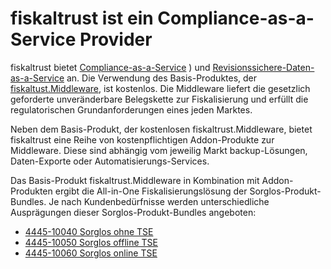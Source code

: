 # fiskaltrust ist ein Compliance-as-a-Service Provider

fiskaltrust bietet [Compliance-as-a-Service](../compliance-as-a-service/overview.md) ) und [Revisionssichere-Daten-as-a-Service](../revisionssichere-daten-as-a-service/overview.md) an. Die Verwendung des Basis-Produktes, der [fiskaltust.Middleware](../compliance-as-a-service/produkte/4445-0003-lokal-installierte-middleware.md), ist kostenlos. Die Middleware liefert die gesetzlich geforderte unveränderbare Belegskette zur Fiskalisierung und erfüllt die regulatorischen Grundanforderungen eines jeden Marktes.

Neben dem Basis-Produkt, der kostenlosen fiskaltrust.Middleware, bietet fiskaltrust eine Reihe von kostenpflichtigen Addon-Produkte zur Middleware. Diese sind abhängig vom jeweilig Markt backup-Lösungen, Daten-Exporte oder Automatisierungs-Services. 

Das Basis-Produkt fiskaltrust.Middleware in Kombination mit Addon-Produkten ergibt die All-in-One Fiskalisierungslösung der Sorglos-Produkt-Bundles. Je nach Kundenbedürfnisse werden unterschiedliche Ausprägungen dieser Sorglos-Produkt-Bundles angeboten:

-  [4445-10040 Sorglos ohne TSE](4445-10040-Sorglos-ohne-TSE.md) 
-  [4445-10050 Sorglos offline TSE](4445-10050-Sorglos-offline-TSE.md) 
-  [4445-10060 Sorglos online TSE](4445-10060-Sorglos-online-TSE.md) 

